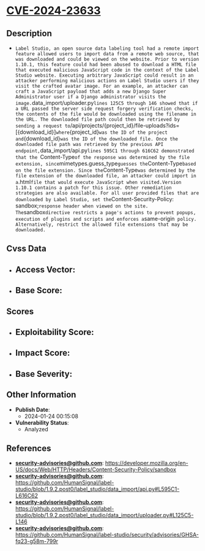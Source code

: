 
# [CVE-2024-23633](https://cve.mitre.org/cgi-bin/cvename.cgi?name=CVE-2024-23633)

## Description

- `Label Studio, an open source data labeling tool had a remote import feature allowed users to import data from a remote web source, that was downloaded and could be viewed on the website. Prior to version 1.10.1, this feature could had been abused to download a HTML file that executed malicious JavaScript code in the context of the Label Studio website. Executing arbitrary JavaScript could result in an attacker performing malicious actions on Label Studio users if they visit the crafted avatar image. For an example, an attacker can craft a JavaScript payload that adds a new Django Super Administrator user if a Django administrator visits the image.`data_import/uploader.py` lines 125C5 through 146 showed that if a URL passed the server side request forgery verification checks, the contents of the file would be downloaded using the filename in the URL. The downloaded file path could then be retrieved by sending a request to `/api/projects/{project_id}/file-uploads?ids=[{download_id}]` where `{project_id}` was the ID of the project and `{download_id}` was the ID of the downloaded file. Once the downloaded file path was retrieved by the previous API endpoint, `data_import/api.py`lines 595C1 through 616C62 demonstrated that the `Content-Type` of the response was determined by the file extension, since `mimetypes.guess_type` guesses the `Content-Type` based on the file extension. Since the `Content-Type` was determined by the file extension of the downloaded file, an attacker could import in a `.html` file that would execute JavaScript when visited.Version 1.10.1 contains a patch for this issue. Other remediation strategies are also available. For all user provided files that are downloaded by Label Studio, set the `Content-Security-Policy: sandbox;` response header when viewed on the site. The `sandbox` directive restricts a page's actions to prevent popups, execution of plugins and scripts and enforces a `same-origin` policy. Alternatively, restrict the allowed file extensions that may be downloaded.`

## Cvss Data

- **Access Vector**:
  - 
- **Base Score**:
  - 

## Scores

- **Exploitability Score**:
  - 
- **Impact Score**:
  - 
- **Base Severity**:
  - 

## Other Information

- **Publish Date**:
  - 2024-01-24 00:15:08
- **Vulnerability Status**:
  - Analyzed

## References

- **security-advisories@github.com**: https://developer.mozilla.org/en-US/docs/Web/HTTP/Headers/Content-Security-Policy/sandbox
- **security-advisories@github.com**: https://github.com/HumanSignal/label-studio/blob/1.9.2.post0/label_studio/data_import/api.py#L595C1-L616C62
- **security-advisories@github.com**: https://github.com/HumanSignal/label-studio/blob/1.9.2.post0/label_studio/data_import/uploader.py#L125C5-L146
- **security-advisories@github.com**: https://github.com/HumanSignal/label-studio/security/advisories/GHSA-fq23-g58m-799r
